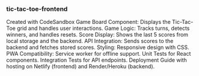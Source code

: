 ### tic-tac-toe-frontend
Created with CodeSandbox
Game Board Component: Displays the Tic-Tac-Toe grid and handles user interactions.
Game Logic: Tracks turns, detects winners, and handles resets.
Score Display: Shows the last 5 scores from local storage and the backend.
API Integration: Sends scores to the backend and fetches stored scores.
Styling: Responsive design with CSS.
PWA Compatibility: Service worker for offline support.
Unit Tests for React components.
Integration Tests for API endpoints.
Deployment Guide with hosting on Netlify (frontend) and Render/Heroku (backend).
